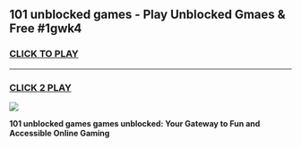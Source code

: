 
## 101 unblocked games - Play Unblocked Gmaes & Free #1gwk4
<h3>
<a href="https://premium.freeplayer.one?title=101_unblocked_games&ref=01M">CLICK TO PLAY</a></h3>
<hr>

<h3>
<a href="https://premium.freeplayer.one?title=101_unblocked_games&ref=01M">CLICK 2 PLAY</a>
  
</h3>

<a href="https://premium.freeplayer.one?title=101_unblocked_games&ref=01M"><img src="https://clearcache.store/games.png"></a>


**101 unblocked games games unblocked: Your Gateway to Fun and Accessible Online Gaming**
